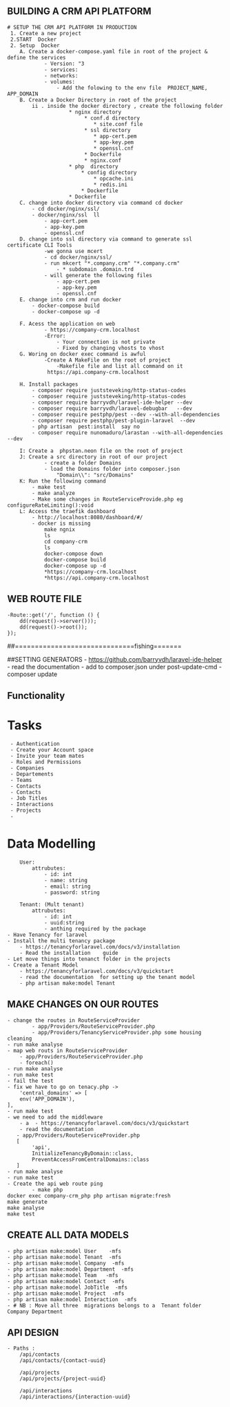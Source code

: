 ## BUILDING A CRM API PLATFORM
    # SETUP THE CRM API PLATFORM IN PRODUCTION
     1. Create a new project
     2.START  Docker
     2. Setup  Docker
        A. Create a docker-compose.yaml file in root of the project & define the services
                - Version: "3
                - services:
                - networks:
                - volumes:
                    - Add the folowing to the env file  PROJECT_NAME, APP_DOMAIN 
        B. Create a Docker Directory in root of the project
            ii . inside the docker directory , create the following folder
                        * nginx directory
                             * conf.d directory 
                                * site.conf file
                             * ssl directory 
                                * app-cert.pem
                                * app-key.pem
                                * openssl.cnf
                             * Dockerfile    
                             * nginx.conf   
                        * php  directory
                            * config directory
                                * opcache.ini    
                                * redis.ini    
                            * Dockerfile
                        * Dockerfile
        C. change into docker directory via command cd docker
            - cd docker/nginx/ssl/
            - docker/nginx/ssl  ll
                - app-cert.pem
                - app-key.pem
                - openssl.cnf
        D. change into ssl directory via command to generate ssl certificate CLI Tools
                -we gonna use mcert 
                - cd docker/nginx/ssl/  
                - run mkcert "*.company.crm" "*.company.crm"
                    - * subdomain .domain.trd
                - will generate the following files
                    - app-cert.pem
                    - app-key.pem
                    - openssl.cnf 
        E. change into crm and run docker
            - docker-compose build
            - docker-compose up -d

        F. Acess the application on web
                - https://company-crm.localhost
                -Error:
                    - Your connection is not private 
                    - Fixed by changing vhosts to vhost
        G. Woring on docker exec command is awful
                -Create A MakeFile on the root of project
                    -Makefile file and list all command on it
                 https://api.company-crm.localhost

        H. Install packages
            - composer require juststeveking/http-status-codes
            - composer require juststeveking/http-status-codes
            - composer require barryvdh/laravel-ide-helper --dev
            - composer require barryvdh/laravel-debugbar   --dev
            - composer require pestphp/pest --dev --with-all-dependencies
            - composer require pestphp/pest-plugin-laravel  --dev
            - php artisan  pest:install  say no
            - composer require nunomaduro/larastan --with-all-dependencies --dev

        I: Create a  phpstan.neon file on the root of project
        J: Create a src directory in root of our project
                - create a folder Domains
                - load the Domains folder into composer.json
                    "Domain\\": "src/Domains"
        K: Run the following command 
            - make test
            - make analyze
            - Make some changes in RouteServiceProvide.php eg configureRateLimiting():void
        L: Access the traefik dashboard
            - http://localhost:8080/dashboard/#/
            - docker is missing
                make ngnix
                ls
                cd company-crm
                ls
                docker-compose down
                docker-compose build
                docker-compose up -d
                *https://company-crm.localhost
                *https://api.company-crm.localhost

## WEB ROUTE FILE
    -Route::get('/', function () {
        dd(request()->server()));
        dd(request()->root());
    });

##==============================fishing=======


##SETTING GENERATORS 
    - https://github.com/barryvdh/laravel-ide-helper
    - read the documentation
    - add to composer.json under post-update-cmd
    -composer update

## Functionality
  # Tasks
     - Authentication
     - Create your Account space
     - Invite your team mates
     - Roles and Permissions    
     - Companies
     - Departements
     - Teams
     - Contacts 
     - Contacts 
     - Job Titles
     - Interactions
     - Projects 
     - 

  # Data Modelling 
        User:
            attrubutes:
                - id: int 
                - name: string
                - email: string
                - password: string
               
        Tenant: (Mult tenant)
            attrubutes:
                - id: int 
                - uuid:string
                - anthing required by the package
    - Have Tenancy for laravel
    - Install the multi tenancy package
        - https://tenancyforlaravel.com/docs/v3/installation      
        - Read the installation    guide 
    - Let move things into tenanct folder in the projects
    - Create a Tenant Model
        - https://tenancyforlaravel.com/docs/v3/quickstart
        - read the documentation  for setting up the tenant model
        - php artisan make:model Tenant

## MAKE CHANGES ON OUR ROUTES 
    - change the routes in RouteServiceProvider
            - app/Providers/RouteServiceProvider.php
            - app/Providers/TenancyServiceProvider.php some housing cleaning
    - run make analyse
    - map web routs in RouteServiceProvider
        - app/Providers/RouteServiceProvider.php
        - foreach()
    - run make analyse
    - run make test 
    - fail the test
    - fix we have to go on tenacy.php -> 
        'central_domains' => [
        env('APP_DOMAIN'),
    ],
    - run make test 
    - we need to add the middleware 
        - a  - https://tenancyforlaravel.com/docs/v3/quickstart
        - read the documentation 
       - app/Providers/RouteServiceProvider.php
       [
            'api',
            InitializeTenancyByDomain::class,
            PreventAccessFromCentralDomains::class
       ]
    - run make analyse      
    - run make test 
    - Create the api web route ping 
            - make php
    docker exec company-crm_php php artisan migrate:fresh
    make generate
    make analyse
    make test

## CREATE ALL DATA MODELS 
    - php artisan make:model User    -mfs 
    - php artisan make:model Tenant  -mfs 
    - php artisan make:model Company  -mfs 
    - php artisan make:model Department  -mfs 
    - php artisan make:model Team   -mfs 
    - php artisan make:model Contact  -mfs 
    - php artisan make:model JobTitle  -mfs 
    - php artisan make:model Project  -mfs 
    - php artisan make:model Interaction  -mfs 
    - # NB : Move all three  migrations belongs to a  Tenant folder Company Department

## API DESIGN 
    - Paths :
        /api/contacts
        /api/contacts/{contact-uuid}

        /api/projects 
        /api/projects/{project-uuid}  

        /api/interactions 
        /api/interactions/{interaction-uuid}  
   
